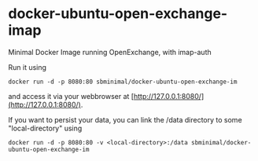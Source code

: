 docker-ubuntu-open-exchange-imap
================================

Minimal Docker Image running OpenExchange, with imap-auth

Run it using

```
docker run -d -p 8080:80 sbminimal/docker-ubuntu-open-exchange-im
```

and access it via your webbrowser at [http://127.0.0.1:8080/](http://127.0.0.1:8080/).

If you want to persist your data, you can link the /data directory to some "local-directory" using

```
docker run -d -p 8080:80 -v <local-directory>:/data sbminimal/docker-ubuntu-open-exchange-im
```


